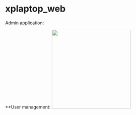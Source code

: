 # xplaptop_web

Admin application:

**User management:
  <img src="https://user-images.githubusercontent.com/37379686/204622746-56679321-8ae1-425c-a076-13362d6ed41c.png" width="250">
